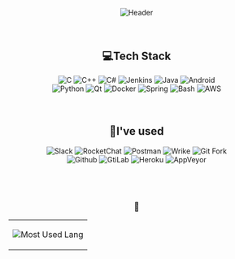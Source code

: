 <div align="center"> 

![Header](https://capsule-render.vercel.app/api?type=waving&height=70&color=timeGradient&text=K-Sub&fontAlign=20&descAlign=64&section=footer&reversal=false&fontSize=32&fontAlignY=57&strokeWidth=0)
<br/>
<br/>
<br/>

## 💻Tech Stack  
![C](https://img.shields.io/badge/C-eceff4?style=for-the-badge&logo=C&logoColor=A8B9CC)
![C++](https://img.shields.io/badge/C++-aac8de?style=for-the-badge&logo=Cplusplus&logoColor=00599C)
![C#](https://img.shields.io/badge/C%23-c5b8f1?style=for-the-badge&logo=Csharp&logoColor=512BD4)
![Jenkins](https://img.shields.io/badge/Jenkins-ebaea7?style=for-the-badge&logo=Jenkins&logoColor=D24939)
![Java](https://img.shields.io/badge/Java-8e8e8e?style=for-the-badge&logo=OpenJDK&logoColor=000000)
![Android](https://img.shields.io/badge/Android-a5d8b3?style=for-the-badge&logo=Android&logoColor=34A853)  
![Python](https://img.shields.io/badge/Python-a6c2da?style=for-the-badge&logo=Python&logoColor=3776AB)
![Qt](https://img.shields.io/badge/Qt-abe9b2?style=for-the-badge&logo=Qt&logoColor=41CD52)
![Docker](https://img.shields.io/badge/Docker-9ed0f7?style=for-the-badge&logo=docker&logoColor=2496ED)
![Spring](https://img.shields.io/badge/Spring-beddaa?style=for-the-badge&logo=Spring&logoColor=6DB33F)
![Bash](https://img.shields.io/badge/Bash-c4e3b6?style=for-the-badge&logo=GNUBash&logoColor=4EAA25)
![AWS](https://img.shields.io/badge/AWS-9da3a9?style=for-the-badge&logo=AmazonAWS&logoColor=232F3E)
<br/>
<br/>
<br/>
## 💚I've used  
![Slack](https://img.shields.io/badge/Slack-af97af?style=for-the-badge&logo=Slack&logoColor=4A154B)
![RocketChat](https://img.shields.io/badge/Rocket.Chat-f998a4?style=for-the-badge&logo=Rocket.Chat&logoColor=F5455C)
![Postman](https://img.shields.io/badge/PostMan-ffad90?style=for-the-badge&logo=Postman&logoColor=FF6C37)
![Wrike](https://img.shields.io/badge/Wrike-8fc29c?style=for-the-badge&logo=Wrike&logoColor=35914c)
![Git Fork](https://img.shields.io/badge/GIT%20Fork-a5ceaf?style=for-the-badge&logo=Fork&logoColor=35914c)  
![Github](https://img.shields.io/badge/GitHub-989898?style=for-the-badge&logo=GitHub&logoColor=181717)
![GtiLab](https://img.shields.io/badge/GitLab-febe9f?style=for-the-badge&logo=GitLab&logoColor=FC6D26)
![Heroku](https://img.shields.io/badge/Heroku-ab8ed1?style=for-the-badge&logo=Heroku&logoColor=430098)
![AppVeyor](https://img.shields.io/badge/AppVeyor-8eddf1?style=for-the-badge&logo=AppVeyor&logoColor=00B3E0)  
<br/>
<br/>
<br/>

### 🧐
<table><tr><td valign="top"> 

![Most Used Lang](https://github-readme-stats.vercel.app/api/top-langs/?username=nose2002kr&layout=compact)
</td>

<!-- <td>
It's secret ;)
![Stats](https://github-readme-stats.vercel.app/api?username=nose2002kr&show_icons=true&theme=radical)

-->

</td></tr></table> 

</div>